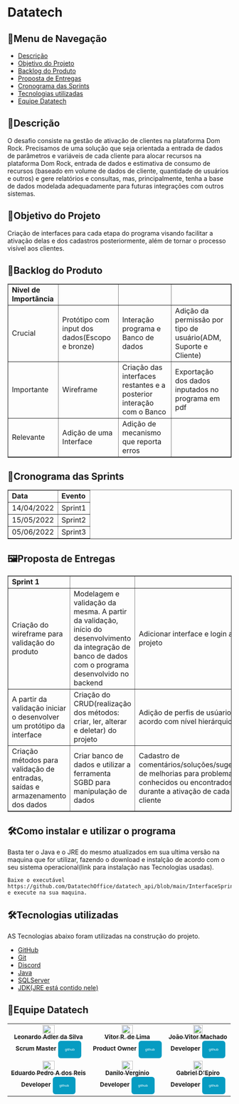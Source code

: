 # Datatech
<h2>📜Menu de Navegação</h2>

- [Descrição](#descrição)
- [Objetivo do Projeto](#objetivo-do-projeto)
- [Backlog do Produto](#backlog-do-produto)
- [Proposta de Entregas](#proposta-de-entregas)
- [Cronograma das Sprints](#cronograma-das-sprints)
- [Tecnologias utilizadas](#tecnologias-utilizadas)
- [Equipe Datatech ](#equipe-datatech)

<h2>📝Descrição</h2>
O desafio consiste na gestão de ativação de clientes na plataforma Dom Rock. Precisamos de uma 
solução que seja orientada a entrada de dados de parâmetros e variáveis de cada cliente para alocar 
recursos na plataforma Dom Rock, entrada de dados e estimativa de consumo de recursos (baseado 
em volume de dados de cliente, quantidade de usuários e outros) e gere relatórios e consultas, mas, 
principalmente, tenha a base de dados modelada adequadamente para futuras integrações com 
outros sistemas.

<h2>🎯Objetivo do Projeto</h2>
Criação de interfaces para cada etapa do programa visando facilitar a ativação delas e dos cadastros posteriormente, além de tornar o processo visível aos clientes.

<h2>📄Backlog do Produto</h2>

<table border="1">
    <tr>
        <td><b>Nivel de Importância</b></td>
        <td><b> </b></td>
        <td><b> </b></td>
        <td><b> <b></td>
    </tr>
    <tr>
        <td>Crucial</td>
        <td>Protótipo com input dos dados(Escopo e bronze)</td>
        <td>Interação programa e Banco de dados</td>
        <td>Adição da permissão por tipo de usuário(ADM, Suporte e Cliente)</td>
    </tr>
    <tr>
        <td>Importante</td>
        <td>Wireframe</td>
        <td> Criação das interfaces restantes e a posterior interação com o Banco </td>
        <td>Exportação dos dados inputados no programa em pdf</td>
    </tr>
    <tr>
       <td>Relevante</td>
       <td>Adição de uma Interface</td>
       <td>Adição de mecanismo que reporta erros </td>
       <td></td> 
    </tr>    
</table>

<h2>📄Cronograma das Sprints</h2>
    <table border="1">
        <tr>
            <td><b>Data</b></td>
            <td><b>Evento</b></td>  
        </tr>    
        <tr>
            <td>14/04/2022 </td>
            <td>Sprint1 </td>  
        </tr>    
        <tr>
            <td>15/05/2022 </td>
            <td>Sprint2</td>  
        </tr>    
        <tr>
            <td>05/06/2022 </td>
            <td>Sprint3</td>  
        </tr>    
    </table>
    
    
<h2>🖼Proposta de Entregas</h2>
<table border="1">
    <tr>
        <td><b>Sprint 1<src= "https://github.com/DatatechOffice/datatech_api/blob/BranchSprint1/README.md1"></b></td>
        <td><b> </b></td>
        <td><b> </b></td>
    </tr>
    <tr>
        <td>Criação do wireframe para validação do produto</td>
        <td>Modelagem e validação da mesma. A partir da validação, início do desenvolvimento da integração de banco de dados com o programa desenvolvido no backend        </td>
        <td>Adicionar interface e login ao projeto</td>
    </tr>
    <tr>
        <td>A partir da validação iniciar o desenvolver um protótipo da interface</td>
        <td>Criação do CRUD(realização dos métodos: criar, ler, alterar e deletar) do projeto</td>
        <td>Adição de perfis de usúarios de acordo com nível hierárquico</td>
     </tr>
     <tr>
         <td>Criação métodos para validação de entradas, saídas e armazenamento dos dados</td>
         <td>Criar banco de dados e utilizar a ferramenta SGBD para manipulação de dados</td>
        <td>Cadastro de comentários/soluções/sugestão de melhorias para problemas conhecidos ou 
encontrados durante a ativação de cada cliente</td>
    </tr>
</table>
    
<h2>🛠Como instalar e utilizar o programa</h2>
    Basta ter o Java e o JRE do mesmo atualizados em sua ultima versão na maquina que for utilizar, fazendo o download e instalção de acordo com o seu sistema operacional(link para instalação nas Tecnologias usadas).
    
    Baixe o executável https://github.com/DatatechOffice/datatech_api/blob/main/InterfaceSprint1API/domrock.jar 
    e execute na sua maquina.
    


<h2>🛠Tecnologias utilizadas</h2>

AS Tecnologias abaixo foram utilizadas na construção do projeto.
- [GitHub](https://github.com/)
- [Git](https://github.com/)
- [Discord](https://discord.com/)
- [Java](https://www.java.com/pt-BR/)
- [SQLServer](https://www.microsoft.com/pt-br/sql-server/sql-server-downloads)
- [JDK(JRE está contido nele)](https://www.oracle.com/java/technologies/downloads/)
    
</table>
<h2>🎲Equipe Datatech</h2>
<table>
<tr>
<td align="center">
<a href="https://github.com">
 
<img src="https://avatars.githubusercontent.com/u/88751032?v=4" width = "40%">            
<br />
<sub><b>Leonardo Adler da Silva</b></sub>
<br />
</a>
<sub><b>Scrum Master</b></sub>
<sub><b><a href="https://github.com/LeoAdlerr"><button style="background: #069cc2; border-radius: 6px; padding: 15px; cursor: pointer; color: #fff; border: none; font-size: 8px;">github</button></a></b></sub> 
<td align="center">
<a href="https://github.com">
 
<img src="https://avatars.githubusercontent.com/u/56142288?v=4" width = "40%"> 
<br />
<sub><b>Vitor R. de Lima</b></sub>
<br />
</a>
<sub><b>Product Owner</b></sub>
<sub><b><a href="https://github.com/VilRL"><button style="background: #069cc2; border-radius: 6px; padding: 15px; cursor: pointer; color: #fff; border: none; font-size: 8px;">github</button></a></b></sub> 
<br />
</td>
<td align="center">
<a href="https://github.com">

 <img src="https://avatars.githubusercontent.com/u/88752151?v=4" width = "40%"> 
<br />
<sub><b>João Vitor Machado</b></sub>
<br />
</a>
<sub><b>Developer</b></sub>
<sub><b><a href="https://github.com/jmachadoo"><button style="background: #069cc2; border-radius: 6px; padding: 15px; cursor: pointer; color: #fff; border: none; font-size: 8px;">github</button></a></b></sub> 
<br />
</td>
</tr>
<tr>
<td align="center">
<a href="https://github.com">
 
<img src="https://avatars.githubusercontent.com/u/90360441?v=4" width = "40%"> 
<br />
<sub><b>Eduardo Pedro A dos Reis</b></sub>
<br />
</a>
<sub><b>Developer</b></sub>
<sub><b><a href="https://github.com/EduardoPedroA"><button style="background: #069cc2; border-radius: 6px; padding: 15px; cursor: pointer; color: #fff; border: none; font-size: 8px;">github</button></a></b></sub>
<br />
</td>
<td align="center">
<a href="https://github.com">
  
<img src="https://avatars.githubusercontent.com/u/88066389?v=4" width = "40%"> 
<br />
<sub><b>Danilo Verginio</b></sub>
<br />
</a>
<sub><b>Developer</b></sub>
<sub><b><a href="https://github.com/Daniloel"><button style="background: #069cc2; border-radius: 6px; padding: 15px; cursor: pointer; color: #fff; border: none; font-size: 8px;">github</button></a></b></sub>
<br />
</td>
<td align="center">
<a href="https://github.com">
 
<img src="https://avatars.githubusercontent.com/u/90358435?v=4" width = "40%"> 
<br />
<sub><b>Gabriel D'Epiro</b></sub>
<br /> 
</a>
<sub><b>Developer</b></sub>
<sub><b><a href="https://github.com/GabrielDepiro"><button style="background: #069cc2; border-radius: 6px; padding: 15px; cursor: pointer; color: #fff; border: none; font-size: 8px;">github</button></a></b></sub>
<br />
</td>
</tr>
</table>




